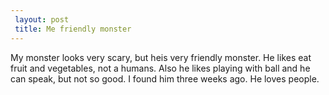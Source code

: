 ```yaml
---
 layout: post
 title: Me friendly monster
---
```

My monster looks very scary, but heis very friendly monster. He likes eat fruit and vegetables, not a humans. Also he likes playing with ball and he can speak, but not so good. I found him three weeks ago. He loves people.  
